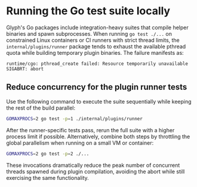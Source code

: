 # Running the Go test suite locally

Glyph's Go packages include integration-heavy suites that compile helper
binaries and spawn subprocesses. When running `go test ./...` on constrained
Linux containers or CI runners with strict thread limits, the
`internal/plugins/runner` package tends to exhaust the available pthread quota
while building temporary plugin binaries. The failure manifests as:

```
runtime/cgo: pthread_create failed: Resource temporarily unavailable
SIGABRT: abort
```

## Reduce concurrency for the plugin runner tests

Use the following command to execute the suite sequentially while keeping the
rest of the build parallel:

```bash
GOMAXPROCS=2 go test -p=1 ./internal/plugins/runner
```

After the runner-specific tests pass, rerun the full suite with a higher process
limit if possible. Alternatively, combine both steps by throttling the global
parallelism when running on a small VM or container:

```bash
GOMAXPROCS=2 go test -p=2 ./...
```

These invocations dramatically reduce the peak number of concurrent threads
spawned during plugin compilation, avoiding the abort while still exercising the
same functionality.
